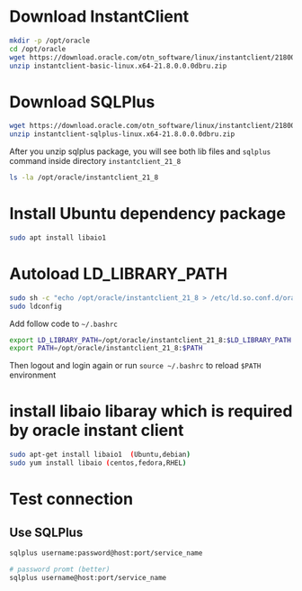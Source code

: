 # Download InstantClient

```bash
mkdir -p /opt/oracle
cd /opt/oracle
wget https://download.oracle.com/otn_software/linux/instantclient/218000/instantclient-basic-linux.x64-21.8.0.0.0dbru.zip
unzip instantclient-basic-linux.x64-21.8.0.0.0dbru.zip
```

# Download SQLPlus

```bash
wget https://download.oracle.com/otn_software/linux/instantclient/218000/instantclient-sqlplus-linux.x64-21.8.0.0.0dbru.zip
unzip instantclient-sqlplus-linux.x64-21.8.0.0.0dbru.zip
```

After you unzip sqlplus package, you will see both lib files and `sqlplus` command inside directory `instantclient_21_8`

```bash
ls -la /opt/oracle/instantclient_21_8
```

# Install Ubuntu dependency package

```bash
sudo apt install libaio1
```

# Autoload LD_LIBRARY_PATH

```bash
sudo sh -c "echo /opt/oracle/instantclient_21_8 > /etc/ld.so.conf.d/oracle-instantclient.conf"
sudo ldconfig
```

Add follow code to `~/.bashrc`

```bash
export LD_LIBRARY_PATH=/opt/oracle/instantclient_21_8:$LD_LIBRARY_PATH
export PATH=/opt/oracle/instantclient_21_8:$PATH
```

Then logout and login again or run `source ~/.bashrc` to reload `$PATH` environment

# install libaio libaray which is required by oracle instant client

```bash
sudo apt-get install libaio1  (Ubuntu,debian)
sudo yum install libaio (centos,fedora,RHEL)
```  

# Test connection

## Use SQLPlus

```bash
sqlplus username:password@host:port/service_name

# password promt (better)
sqlplus username@host:port/service_name
```
